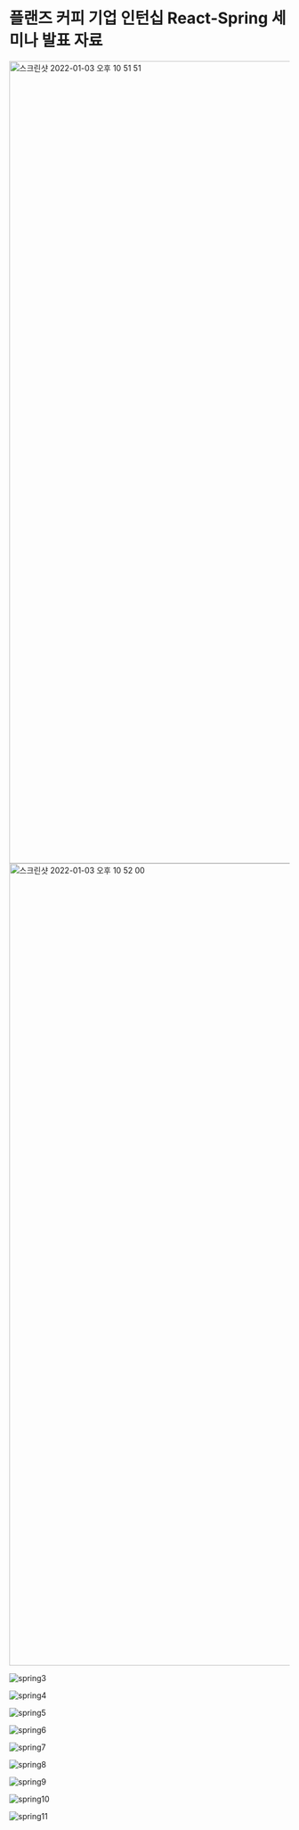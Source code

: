 # 플랜즈 커피 기업 인턴십 React-Spring 세미나 발표 자료

<img width="1440" alt="스크린샷 2022-01-03 오후 10 51 51" src="https://user-images.githubusercontent.com/87740944/147939129-03c08c72-0ecf-4301-92a2-42742c226e91.png">

<img width="1440" alt="스크린샷 2022-01-03 오후 10 52 00" src="https://user-images.githubusercontent.com/87740944/147939140-6953e16e-4890-4463-8bcf-3a34447bf4d4.png">

![spring3](https://user-images.githubusercontent.com/87740944/147939817-f54bf34d-cdf5-4c1f-a43b-22645258cea3.gif)

![spring4](https://user-images.githubusercontent.com/87740944/147939861-e8b8800f-d94b-4ba4-ab56-01d97361dc20.gif)

![spring5](https://user-images.githubusercontent.com/87740944/147939863-5432c98a-6fee-4fe9-8c2e-c889cd278a36.gif)

![spring6](https://user-images.githubusercontent.com/87740944/147939869-bff1eff8-6ba4-4340-b17b-e876fd01393e.gif)

![spring7](https://user-images.githubusercontent.com/87740944/147939877-4223a9a0-74a3-4f77-a0c6-0e320931f52e.gif)

![spring8](https://user-images.githubusercontent.com/87740944/147939886-61a224c8-ad82-4d94-a848-0169c9e276ad.gif)

![spring9](https://user-images.githubusercontent.com/87740944/147939892-b98cb7c8-c0bd-4b8a-8195-710b5f9613dc.gif)

![spring10](https://user-images.githubusercontent.com/87740944/147939902-eca976cd-fe42-4d3f-bb0e-a707cfd47f18.gif)

![spring11](https://user-images.githubusercontent.com/87740944/147939909-c9405e64-fd9e-4828-94fe-49c9c0200d5c.gif)
